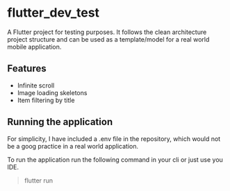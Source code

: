 # flutter_dev_test

A Flutter project for testing purposes.
It follows the clean architecture project structure and can be used as a template/model for a real world mobile application.

## Features
- Infinite scroll
- Image loading skeletons
- Item filtering by title

## Running the application
For simplicity, I have included a .env file in the repository, 
which would not be a goog practice in a real world application.

To run the application run the following command in your cli or just use you IDE.
>flutter run
